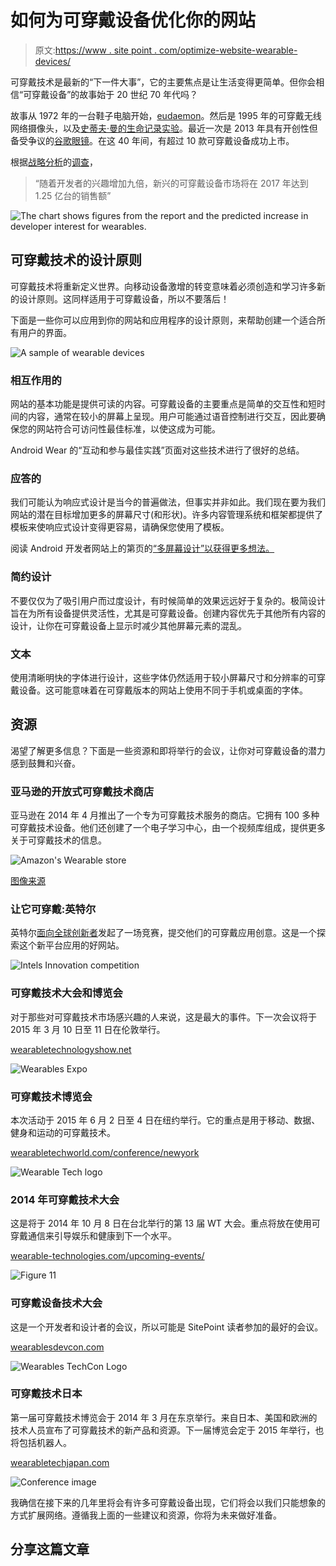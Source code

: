 # 如何为可穿戴设备优化你的网站

> 原文:[https://www . site point . com/optimize-website-wearable-devices/](https://www.sitepoint.com/optimize-website-wearable-devices/)

可穿戴技术是最新的“下一件大事”，它的主要焦点是让生活变得更简单。但你会相信“可穿戴设备”的故事始于 20 世纪 70 年代吗？

故事从 1972 年的一台鞋子电脑开始，[eudaemon](http://en.wikipedia.org/wiki/Eudaemons)。然后是 1995 年的可穿戴无线网络摄像头，以及[史蒂夫·曼的生命记录实验](http://en.wikipedia.org/wiki/Lifelog)。最近一次是 2013 年具有开创性但备受争议的[谷歌眼镜](http://www.google.com/glass/start/)。在这 40 年间，有超过 10 款可穿戴设备成功上市。

根据[战略分析](http://www.strategyanalytics.com/)的[调查](http://www.strategyanalytics.com/default.aspx?mod=pressreleaseviewer&a0=5438)，

> “随着开发者的兴趣增加九倍，新兴的可穿戴设备市场将在 2017 年达到 1.25 亿台的销售额”

![The chart shows figures from the report and the predicted increase in developer interest for wearables.](../Images/0cf1ceb8b24f8f16b84d2ecfd9745ae5.png)

## 可穿戴技术的设计原则

可穿戴技术将重新定义世界。向移动设备激增的转变意味着必须创造和学习许多新的设计原则。这同样适用于可穿戴设备，所以不要落后！

下面是一些你可以应用到你的网站和应用程序的设计原则，来帮助创建一个适合所有用户的界面。

![A sample of wearable devices](../Images/453f2eb9186e9a2d999bd6fe19f28474.png)

### 相互作用的

网站的基本功能是提供可读的内容。可穿戴设备的主要重点是简单的交互性和短时间的内容，通常在较小的屏幕上呈现。用户可能通过语音控制进行交互，因此要确保您的网站符合可访问性最佳标准，以使这成为可能。

Android Wear 的“互动和参与最佳实践”页面对这些技术进行了很好的总结。

### 应答的

我们可能认为响应式设计是当今的普遍做法，但事实并非如此。我们现在要为我们网站的潜在目标增加更多的屏幕尺寸(和形状)。许多内容管理系统和框架都提供了模板来使响应式设计变得更容易，请确保您使用了模板。

阅读 Android 开发者网站上的第页的[“多屏幕设计”以获得更多想法。](http://developer.android.com/training/multiscreen/index.html)

### 简约设计

不要仅仅为了吸引用户而过度设计，有时候简单的效果远远好于复杂的。极简设计旨在为所有设备提供灵活性，尤其是可穿戴设备。创建内容优先于其他所有内容的设计，让你在可穿戴设备上显示时减少其他屏幕元素的混乱。

### 文本

使用清晰明快的字体进行设计，这些字体仍然适用于较小屏幕尺寸和分辨率的可穿戴设备。这可能意味着在可穿戴版本的网站上使用不同于手机或桌面的字体。

## 资源

渴望了解更多信息？下面是一些资源和即将举行的会议，让你对可穿戴设备的潜力感到鼓舞和兴奋。

### 亚马逊的开放式可穿戴技术商店

亚马逊在 2014 年 4 月推出了一个专为可穿戴技术服务的商店。它拥有 100 多种可穿戴技术设备。他们还创建了一个电子学习中心，由一个视频库组成，提供更多关于可穿戴技术的信息。

![Amazon's Wearable store](../Images/6ec349ede673784925a4a6550c2e0c37.png)

[图像来源](http://www.amazon.com/b?ie=UTF8&node=9013937011&pf_rd_p=1876800622&pf_rd_s=merchandised-search-top-2&pf_rd_t=101&pf_rd_i=9097319011&pf_rd_m=ATVPDKIKX0DER&pf_rd_r=1TWVWZFK6A37GRV2MXY0)

### 让它可穿戴:英特尔

英特尔[面向全球创新者](https://makeit.intel.com/)发起了一场竞赛，提交他们的可穿戴应用创意。这是一个探索这个新平台应用的好网站。

![Intels Innovation competition](../Images/2f7a3ae1d240fbcb71c5bc7c6fc31a0e.png)

### 可穿戴技术大会和博览会

对于那些对可穿戴技术市场感兴趣的人来说，这是最大的事件。下一次会议将于 2015 年 3 月 10 日至 11 日在伦敦举行。

[wearabletechnologyshow.net](http://www.wearabletechnologyshow.net/)

![Wearables Expo](../Images/e98b767847a083c39732e3280e9fb1f7.png)

### 可穿戴技术博览会

本次活动于 2015 年 6 月 2 日至 4 日在纽约举行。它的重点是用于移动、数据、健身和运动的可穿戴技术。

[wearabletechworld.com/conference/newyork](http://www.wearabletechworld.com/conference/newyork)

![Wearable Tech logo](../Images/a074ede7728a99cf9054e5bf0d801d9b.png)

### 2014 年可穿戴技术大会

这是将于 2014 年 10 月 8 日在台北举行的第 13 届 WT 大会。重点将放在使用可穿戴通信来引导娱乐和健康到下一个水平。

[wearable-technologies.com/upcoming-events/](http://www.wearable-technologies.com/events/wtconference-2014-asia)

![Figure 11](../Images/28b8359672f46f0eb6f90ed6d56e20e7.png)

### 可穿戴设备技术大会

这是一个开发者和设计者的会议，所以可能是 SitePoint 读者参加的最好的会议。

[wearablesdevcon.com](http://www.wearablesdevcon.com/)

![Wearables TechCon Logo](../Images/e2414237bac59f010bd1b4c92e4ac79a.png)

### 可穿戴技术日本

第一届可穿戴技术博览会于 2014 年 3 月在东京举行。来自日本、美国和欧洲的技术人员宣布了可穿戴技术的新产品和资源。下一届博览会定于 2015 年举行，也将包括机器人。

[wearabletechjapan.com](https://www.wearabletechjapan.com/2014/)

![Conference image](../Images/56026f189e735310c365bac80eed4545.png)

我确信在接下来的几年里将会有许多可穿戴设备出现，它们将会以我们只能想象的方式扩展网络。遵循我上面的一些建议和资源，你将为未来做好准备。

## 分享这篇文章